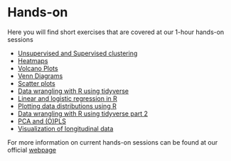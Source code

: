 # Hands-on

Here you will find short exercises that are covered at our 1-hour hands-on sessions

* [Unsupervised and Supervised clustering](https://github.com/bcfgothenburg/VT18/wiki/Clustering)
* [Heatmaps](https://github.com/bcfgothenburg/Hands-on/wiki/Heatmaps)
* [Volcano Plots](https://github.com/bcfgothenburg/Hands-on/wiki/Volcano-Plots)
* [Venn Diagrams](https://github.com/bcfgothenburg/Hands-on/wiki/Venn-Diagrams)
* [Scatter plots](https://github.com/bcfgothenburg/Hands-on/wiki/Scatter-plots)
* [Data wrangling with R using tidyverse](https://github.com/bcfgothenburg/Hands-on/wiki/Data-wrangling-with-R-using-tidyverse)
* [Linear and logistic regression in R](https://github.com/bcfgothenburg/Hands-on/wiki/Linear-and-logistic-regression-in-R)
* [Plotting data distributions using R](https://github.com/bcfgothenburg/Hands-on/wiki/Plotting-data-distributions-using-R)
* [Data wrangling with R using tidyverse part 2](https://github.com/bcfgothenburg/Hands-on/wiki/Data-wrangling-with-R-using-tidyverse-part-2)
* [PCA and (O)PLS](https://github.com/bcfgothenburg/Hands-on/wiki/PCA-and-OPLS)
* [Visualization of longitudinal data](https://github.com/bcfgothenburg/Hands-on/wiki/Visualization-of-longitudinal-data)



For more information on current hands-on sessions can be found at our official [webpage](https://www.gu.se/en/core-facilities/bioinformatics-bcf/education-and-training#Hands-on)
